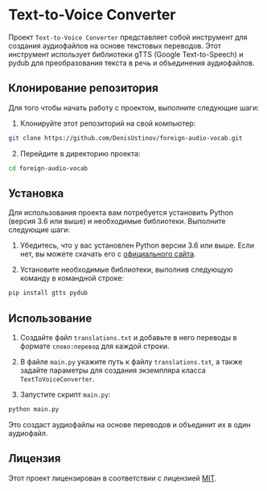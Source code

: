 # Text-to-Voice Converter

Проект `Text-to-Voice Converter` представляет собой инструмент для создания аудиофайлов на основе текстовых переводов. Этот инструмент использует библиотеки gTTS (Google Text-to-Speech) и pydub для преобразования текста в речь и объединения аудиофайлов.

## Клонирование репозитория

Для того чтобы начать работу с проектом, выполните следующие шаги:

1. Клонируйте этот репозиторий на свой компьютер:

```bash
git clone https://github.com/DenisUstinov/foreign-audio-vocab.git
```


2. Перейдите в директорию проекта:

```bash
cd foreign-audio-vocab
```


## Установка

Для использования проекта вам потребуется установить Python (версия 3.6 или выше) и необходимые библиотеки. Выполните следующие шаги:

1. Убедитесь, что у вас установлен Python версии 3.6 или выше. Если нет, вы можете скачать его с [официального сайта](https://www.python.org/downloads/).

2. Установите необходимые библиотеки, выполнив следующую команду в командной строке:


```bash
pip install gtts pydub
```


## Использование

1. Создайте файл `translations.txt` и добавьте в него переводы в формате `слово:перевод` для каждой строки.

2. В файле `main.py` укажите путь к файлу `translations.txt`, а также задайте параметры для создания экземпляра класса `TextToVoiceConverter`.

3. Запустите скрипт `main.py`:

```bash
python main.py
```

Это создаст аудиофайлы на основе переводов и объединит их в один аудиофайл.

## Лицензия

Этот проект лицензирован в соответствии с лицензией [MIT](LICENSE).
